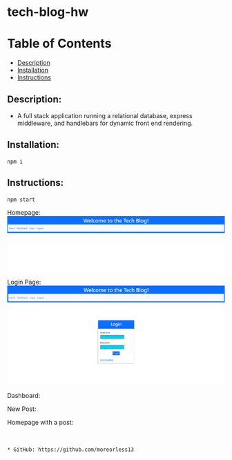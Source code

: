 # tech-blog-hw

# Table of Contents


- [Description](#Description)
- [Installation](#Installation)
- [Instructions](#Instructions)

    
## Description:


* A full stack application running a relational database, express middleware, and handlebars for dynamic front end rendering.
    
## Installation:
```
npm i
```
## Instructions:
```
npm start
```
Homepage: 
![alt text](https://github.com/moreorless13/tech-blog-hw/blob/main/assets/Screenshot%202021-11-06%20141718.png)

Login Page:
![alt text](https://github.com/moreorless13/tech-blog-hw/blob/main/assets/Screenshot%202021-11-06%20142700.png)

Dashboard: 

New Post:

Homepage with a post:


```


* GitHub: https://github.com/moreorless13
